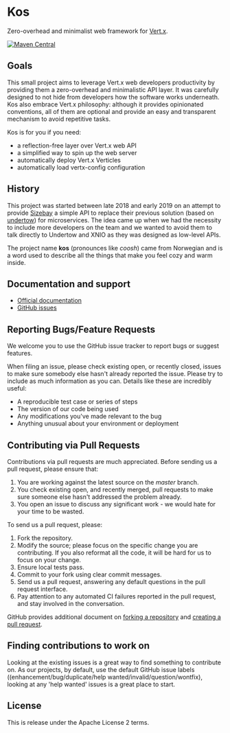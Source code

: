 # Kos
Zero-overhead and minimalist web framework for [Vert.x](https://vertx.io/).

[![Maven Central](https://maven-badges.herokuapp.com/maven-central/io.skullabs.kos/kos-core/badge.svg?style=flat-square&logo=appveyor)](https://maven-badges.herokuapp.com/maven-central/io.skullabs.kos/kos-core)

## Goals
This small project aims to leverage Vert.x web developers productivity by providing them
a zero-overhead and minimalistic API layer. It was carefully designed to not hide
from developers how the software works underneath. Kos also embrace Vert.x philosophy:
although it provides opinionated conventions, all of them are
optional and provide an easy and transparent mechanism to avoid repetitive tasks.

Kos is for you if you need:
- a reflection-free layer over Vert.x web API
- a simplified way to spin up the web server
- automatically deploy Vert.x Verticles
- automatically load vertx-config configuration

## History
This project was started between late 2018 and early 2019 on an attempt to provide
[Sizebay](https://sizebay.com) a simple API to replace their previous solution
(based on [undertow](https://undertow.io)) for microservices. The idea came up
when we had the necessity to include more developers on the team and we wanted
to avoid them to talk directly to Undertow and XNIO as they was designed as
low-level APIs.

The project name **kos** (pronounces like _coosh_) came from Norwegian and is
a word used to describe all the things that make you feel cozy and warm inside.

## Documentation and support
- [Official documentation](https://skullabs.github.io/kos/)
- [GitHub issues](https://github.com/skullabs/kos/issues)

## Reporting Bugs/Feature Requests
We welcome you to use the GitHub issue tracker to report bugs or suggest features.

When filing an issue, please check existing open, or recently closed, issues to make sure somebody else hasn't already
reported the issue. Please try to include as much information as you can. Details like these are incredibly useful:

* A reproducible test case or series of steps
* The version of our code being used
* Any modifications you've made relevant to the bug
* Anything unusual about your environment or deployment


## Contributing via Pull Requests
Contributions via pull requests are much appreciated. Before sending us a pull request, please ensure that:

1. You are working against the latest source on the *master* branch.
2. You check existing open, and recently merged, pull requests to make sure someone else hasn't addressed the problem already.
3. You open an issue to discuss any significant work - we would hate for your time to be wasted.

To send us a pull request, please:

1. Fork the repository.
2. Modify the source; please focus on the specific change you are contributing. If you also reformat all the code, it will be hard for us to focus on your change.
3. Ensure local tests pass.
4. Commit to your fork using clear commit messages.
5. Send us a pull request, answering any default questions in the pull request interface.
6. Pay attention to any automated CI failures reported in the pull request, and stay involved in the conversation.

GitHub provides additional document on [forking a repository](https://help.github.com/articles/fork-a-repo/) and
[creating a pull request](https://help.github.com/articles/creating-a-pull-request/).


## Finding contributions to work on
Looking at the existing issues is a great way to find something to contribute on. As our projects, by default, use the default GitHub issue labels ((enhancement/bug/duplicate/help wanted/invalid/question/wontfix), looking at any 'help wanted' issues is a great place to start.

## License
This is release under the Apache License 2 terms.
